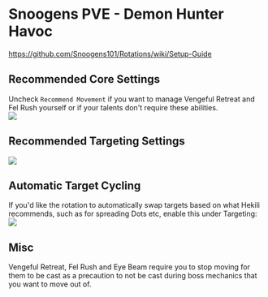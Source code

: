# Snoogens PVE - Demon Hunter Havoc  
https://github.com/Snoogens101/Rotations/wiki/Setup-Guide  
## Recommended Core Settings  
Uncheck `Recommend Movement` if you want to manage Vengeful Retreat and Fel Rush yourself or if your talents don't require these abilities.  
![](https://i.imgur.com/T59wEDG.png)   

## Recommended Targeting Settings  
![](https://i.imgur.com/sjt2Bxc.png)  

## Automatic Target Cycling  
If you'd like the rotation to automatically swap targets based on what Hekili recommends, such as for spreading Dots etc, enable this under Targeting:  
![](https://i.imgur.com/1rDyIp7.png)  

## Misc  
Vengeful Retreat, Fel Rush and Eye Beam require you to stop moving for them to be cast as a precaution to not be cast during boss mechanics that you want to move out of.  